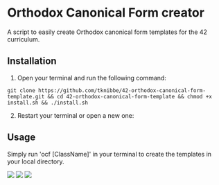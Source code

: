 # Orthodox Canonical Form creator

A script to easily create Orthodox canonical form templates for the 42 curriculum.


## Installation

1. Open your terminal and run the following command:
```
git clone https://github.com/tknibbe/42-orthodox-canonical-form-template.git && cd 42-orthodox-canonical-form-template && chmod +x install.sh && ./install.sh
```

2. Restart your terminal or open a new one:

## Usage

Simply run 'ocf [ClassName]' in your terminal to create the templates in your local directory.

![](https://imgur.com/a/sSnq2E3.png)
![](https://imgur.com/a/9ZwBUcV.png)
![](https://imgur.com/a/KTe1wc6.png)
